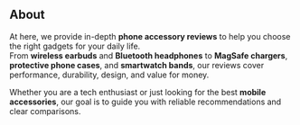 ## About  

At here, we provide in-depth **phone accessory reviews** to help you choose the right gadgets for your daily life.  
From **wireless earbuds** and **Bluetooth headphones** to **MagSafe chargers**, **protective phone cases**, and **smartwatch bands**, our reviews cover performance, durability, design, and value for money.  

Whether you are a tech enthusiast or just looking for the best **mobile accessories**, our goal is to guide you with reliable recommendations and clear comparisons.  
